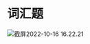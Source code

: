 # 词汇题

![截屏2022-10-16 16.22.21](https://xingqiu-tuchuang-1256524210.cos.ap-shanghai.myqcloud.com/3978/%E6%88%AA%E5%B1%8F2022-10-16%2016.22.21.png)





